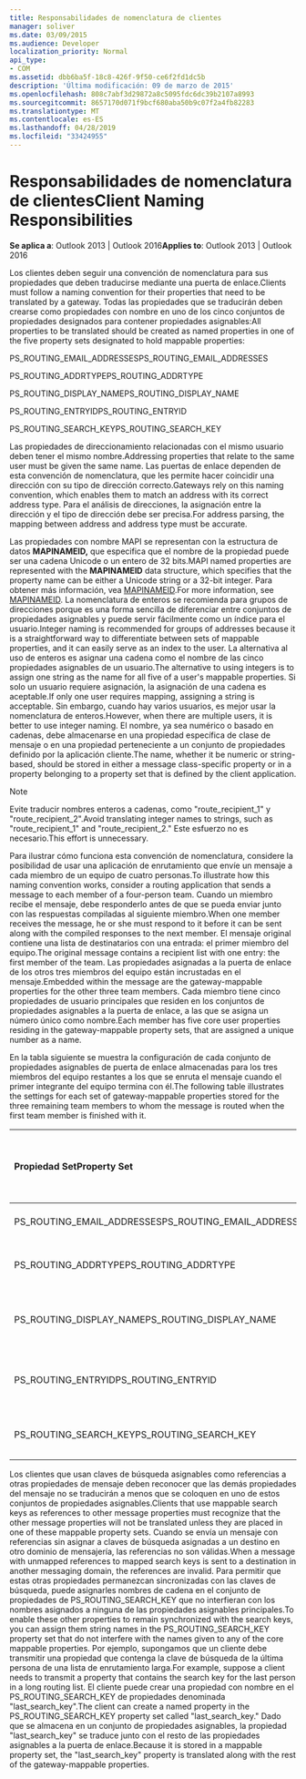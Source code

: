 ```yaml
---
title: Responsabilidades de nomenclatura de clientes
manager: soliver
ms.date: 03/09/2015
ms.audience: Developer
localization_priority: Normal
api_type:
- COM
ms.assetid: dbb6ba5f-18c8-426f-9f50-ce6f2fd1dc5b
description: 'Última modificación: 09 de marzo de 2015'
ms.openlocfilehash: 808c7abf3d29872a8c5095fdc6dc39b2107a8993
ms.sourcegitcommit: 8657170d071f9bcf680aba50b9c07f2a4fb82283
ms.translationtype: MT
ms.contentlocale: es-ES
ms.lasthandoff: 04/28/2019
ms.locfileid: "33424955"
---
```

# <a name="client-naming-responsibilities"></a><span data-ttu-id="4c063-103">Responsabilidades de nomenclatura de clientes</span><span class="sxs-lookup"><span data-stu-id="4c063-103">Client Naming Responsibilities</span></span>

  
  
<span data-ttu-id="4c063-104">**Se aplica a**: Outlook 2013 | Outlook 2016</span><span class="sxs-lookup"><span data-stu-id="4c063-104">**Applies to**: Outlook 2013 | Outlook 2016</span></span> 
  
<span data-ttu-id="4c063-105">Los clientes deben seguir una convención de nomenclatura para sus propiedades que deben traducirse mediante una puerta de enlace.</span><span class="sxs-lookup"><span data-stu-id="4c063-105">Clients must follow a naming convention for their properties that need to be translated by a gateway.</span></span> <span data-ttu-id="4c063-106">Todas las propiedades que se traducirán deben crearse como propiedades con nombre en uno de los cinco conjuntos de propiedades designados para contener propiedades asignables:</span><span class="sxs-lookup"><span data-stu-id="4c063-106">All properties to be translated should be created as named properties in one of the five property sets designated to hold mappable properties:</span></span>
  
<span data-ttu-id="4c063-107">PS_ROUTING_EMAIL_ADDRESSES</span><span class="sxs-lookup"><span data-stu-id="4c063-107">PS_ROUTING_EMAIL_ADDRESSES</span></span>
  
<span data-ttu-id="4c063-108">PS_ROUTING_ADDRTYPE</span><span class="sxs-lookup"><span data-stu-id="4c063-108">PS_ROUTING_ADDRTYPE</span></span>
  
<span data-ttu-id="4c063-109">PS_ROUTING_DISPLAY_NAME</span><span class="sxs-lookup"><span data-stu-id="4c063-109">PS_ROUTING_DISPLAY_NAME</span></span>
  
<span data-ttu-id="4c063-110">PS_ROUTING_ENTRYID</span><span class="sxs-lookup"><span data-stu-id="4c063-110">PS_ROUTING_ENTRYID</span></span>
  
<span data-ttu-id="4c063-111">PS_ROUTING_SEARCH_KEY</span><span class="sxs-lookup"><span data-stu-id="4c063-111">PS_ROUTING_SEARCH_KEY</span></span>
  
<span data-ttu-id="4c063-112">Las propiedades de direccionamiento relacionadas con el mismo usuario deben tener el mismo nombre.</span><span class="sxs-lookup"><span data-stu-id="4c063-112">Addressing properties that relate to the same user must be given the same name.</span></span> <span data-ttu-id="4c063-113">Las puertas de enlace dependen de esta convención de nomenclatura, que les permite hacer coincidir una dirección con su tipo de dirección correcto.</span><span class="sxs-lookup"><span data-stu-id="4c063-113">Gateways rely on this naming convention, which enables them to match an address with its correct address type.</span></span> <span data-ttu-id="4c063-114">Para el análisis de direcciones, la asignación entre la dirección y el tipo de dirección debe ser precisa.</span><span class="sxs-lookup"><span data-stu-id="4c063-114">For address parsing, the mapping between address and address type must be accurate.</span></span>
  
<span data-ttu-id="4c063-115">Las propiedades con nombre MAPI se representan con la estructura de datos **MAPINAMEID,** que especifica que el nombre de la propiedad puede ser una cadena Unicode o un entero de 32 bits.</span><span class="sxs-lookup"><span data-stu-id="4c063-115">MAPI named properties are represented with the **MAPINAMEID** data structure, which specifies that the property name can be either a Unicode string or a 32-bit integer.</span></span> <span data-ttu-id="4c063-116">Para obtener más información, vea [MAPINAMEID](mapinameid.md).</span><span class="sxs-lookup"><span data-stu-id="4c063-116">For more information, see [MAPINAMEID](mapinameid.md).</span></span> <span data-ttu-id="4c063-117">La nomenclatura de enteros se recomienda para grupos de direcciones porque es una forma sencilla de diferenciar entre conjuntos de propiedades asignables y puede servir fácilmente como un índice para el usuario.</span><span class="sxs-lookup"><span data-stu-id="4c063-117">Integer naming is recommended for groups of addresses because it is a straightforward way to differentiate between sets of mappable properties, and it can easily serve as an index to the user.</span></span> <span data-ttu-id="4c063-118">La alternativa al uso de enteros es asignar una cadena como el nombre de las cinco propiedades asignables de un usuario.</span><span class="sxs-lookup"><span data-stu-id="4c063-118">The alternative to using integers is to assign one string as the name for all five of a user's mappable properties.</span></span> <span data-ttu-id="4c063-119">Si solo un usuario requiere asignación, la asignación de una cadena es aceptable.</span><span class="sxs-lookup"><span data-stu-id="4c063-119">If only one user requires mapping, assigning a string is acceptable.</span></span> <span data-ttu-id="4c063-120">Sin embargo, cuando hay varios usuarios, es mejor usar la nomenclatura de enteros.</span><span class="sxs-lookup"><span data-stu-id="4c063-120">However, when there are multiple users, it is better to use integer naming.</span></span> <span data-ttu-id="4c063-121">El nombre, ya sea numérico o basado en cadenas, debe almacenarse en una propiedad específica de clase de mensaje o en una propiedad perteneciente a un conjunto de propiedades definido por la aplicación cliente.</span><span class="sxs-lookup"><span data-stu-id="4c063-121">The name, whether it be numeric or string-based, should be stored in either a message class-specific property or in a property belonging to a property set that is defined by the client application.</span></span> 
  
> [!NOTE]
> <span data-ttu-id="4c063-122">Evite traducir nombres enteros a cadenas, como "route_recipient_1" y "route_recipient_2".</span><span class="sxs-lookup"><span data-stu-id="4c063-122">Avoid translating integer names to strings, such as "route_recipient_1" and "route_recipient_2."</span></span> <span data-ttu-id="4c063-123">Este esfuerzo no es necesario.</span><span class="sxs-lookup"><span data-stu-id="4c063-123">This effort is unnecessary.</span></span> 
  
<span data-ttu-id="4c063-124">Para ilustrar cómo funciona esta convención de nomenclatura, considere la posibilidad de usar una aplicación de enrutamiento que envíe un mensaje a cada miembro de un equipo de cuatro personas.</span><span class="sxs-lookup"><span data-stu-id="4c063-124">To illustrate how this naming convention works, consider a routing application that sends a message to each member of a four-person team.</span></span> <span data-ttu-id="4c063-125">Cuando un miembro recibe el mensaje, debe responderlo antes de que se pueda enviar junto con las respuestas compiladas al siguiente miembro.</span><span class="sxs-lookup"><span data-stu-id="4c063-125">When one member receives the message, he or she must respond to it before it can be sent along with the compiled responses to the next member.</span></span> <span data-ttu-id="4c063-126">El mensaje original contiene una lista de destinatarios con una entrada: el primer miembro del equipo.</span><span class="sxs-lookup"><span data-stu-id="4c063-126">The original message contains a recipient list with one entry: the first member of the team.</span></span> <span data-ttu-id="4c063-127">Las propiedades asignadas a la puerta de enlace de los otros tres miembros del equipo están incrustadas en el mensaje.</span><span class="sxs-lookup"><span data-stu-id="4c063-127">Embedded within the message are the gateway-mappable properties for the other three team members.</span></span> <span data-ttu-id="4c063-128">Cada miembro tiene cinco propiedades de usuario principales que residen en los conjuntos de propiedades asignables a la puerta de enlace, a las que se asigna un número único como nombre.</span><span class="sxs-lookup"><span data-stu-id="4c063-128">Each member has five core user properties residing in the gateway-mappable property sets, that are assigned a unique number as a name.</span></span> 
  
<span data-ttu-id="4c063-129">En la tabla siguiente se muestra la configuración de cada conjunto de propiedades asignables de puerta de enlace almacenadas para los tres miembros del equipo restantes a los que se enruta el mensaje cuando el primer integrante del equipo termina con él.</span><span class="sxs-lookup"><span data-stu-id="4c063-129">The following table illustrates the settings for each set of gateway-mappable properties stored for the three remaining team members to whom the message is routed when the first team member is finished with it.</span></span>
  
|<span data-ttu-id="4c063-130">**Propiedad Set**</span><span class="sxs-lookup"><span data-stu-id="4c063-130">**Property Set**</span></span>|<span data-ttu-id="4c063-131">**Segundo integrante del  <br/> equipo**</span><span class="sxs-lookup"><span data-stu-id="4c063-131">**Second Team  <br/> Member**</span></span>|<span data-ttu-id="4c063-132">**Tercer integrante del  <br/> equipo**</span><span class="sxs-lookup"><span data-stu-id="4c063-132">**Third Team  <br/> Member**</span></span>|<span data-ttu-id="4c063-133">**Fourth Team  <br/> Member**</span><span class="sxs-lookup"><span data-stu-id="4c063-133">**Fourth Team  <br/> Member**</span></span>|
|:-----|:-----|:-----|:-----|
|<span data-ttu-id="4c063-134">PS_ROUTING_EMAIL_ADDRESSES</span><span class="sxs-lookup"><span data-stu-id="4c063-134">PS_ROUTING_EMAIL_ADDRESSES</span></span>  <br/> |<span data-ttu-id="4c063-135">Dirección = 0</span><span class="sxs-lookup"><span data-stu-id="4c063-135">Address = 0</span></span>  <br/> |<span data-ttu-id="4c063-136">Dirección = 1</span><span class="sxs-lookup"><span data-stu-id="4c063-136">Address = 1</span></span>  <br/> |<span data-ttu-id="4c063-137">Dirección = 2</span><span class="sxs-lookup"><span data-stu-id="4c063-137">Address = 2</span></span>  <br/> |
|<span data-ttu-id="4c063-138">PS_ROUTING_ADDRTYPE</span><span class="sxs-lookup"><span data-stu-id="4c063-138">PS_ROUTING_ADDRTYPE</span></span>  <br/> |<span data-ttu-id="4c063-139">Tipo de dirección = 0</span><span class="sxs-lookup"><span data-stu-id="4c063-139">Address type = 0</span></span>  <br/> |<span data-ttu-id="4c063-140">Tipo de dirección = 1</span><span class="sxs-lookup"><span data-stu-id="4c063-140">Address type = 1</span></span>  <br/> |<span data-ttu-id="4c063-141">Tipo de dirección = 2</span><span class="sxs-lookup"><span data-stu-id="4c063-141">Address type = 2</span></span>  <br/> |
|<span data-ttu-id="4c063-142">PS_ROUTING_DISPLAY_NAME</span><span class="sxs-lookup"><span data-stu-id="4c063-142">PS_ROUTING_DISPLAY_NAME</span></span>  <br/> |<span data-ttu-id="4c063-143">Nombre para mostrar = 0</span><span class="sxs-lookup"><span data-stu-id="4c063-143">Display name = 0</span></span>  <br/> |<span data-ttu-id="4c063-144">Nombre para mostrar = 1</span><span class="sxs-lookup"><span data-stu-id="4c063-144">Display name = 1</span></span>  <br/> |<span data-ttu-id="4c063-145">Nombre para mostrar = 2</span><span class="sxs-lookup"><span data-stu-id="4c063-145">Display name = 2</span></span>  <br/> |
|<span data-ttu-id="4c063-146">PS_ROUTING_ENTRYID</span><span class="sxs-lookup"><span data-stu-id="4c063-146">PS_ROUTING_ENTRYID</span></span>  <br/> |<span data-ttu-id="4c063-147">Identificador de entrada = 0</span><span class="sxs-lookup"><span data-stu-id="4c063-147">Entry identifier = 0</span></span>  <br/> |<span data-ttu-id="4c063-148">Identificador de entrada = 1</span><span class="sxs-lookup"><span data-stu-id="4c063-148">Entry identifier = 1</span></span>  <br/> |<span data-ttu-id="4c063-149">Identificador de entrada = 2</span><span class="sxs-lookup"><span data-stu-id="4c063-149">Entry identifier = 2</span></span>  <br/> |
|<span data-ttu-id="4c063-150">PS_ROUTING_SEARCH_KEY</span><span class="sxs-lookup"><span data-stu-id="4c063-150">PS_ROUTING_SEARCH_KEY</span></span>  <br/> |<span data-ttu-id="4c063-151">Clave de búsqueda = 0</span><span class="sxs-lookup"><span data-stu-id="4c063-151">Search key = 0</span></span>  <br/> |<span data-ttu-id="4c063-152">Clave de búsqueda = 1</span><span class="sxs-lookup"><span data-stu-id="4c063-152">Search key = 1</span></span>  <br/> |<span data-ttu-id="4c063-153">Clave de búsqueda = 2</span><span class="sxs-lookup"><span data-stu-id="4c063-153">Search key = 2</span></span>  <br/> |
   
<span data-ttu-id="4c063-154">Los clientes que usan claves de búsqueda asignables como referencias a otras propiedades de mensaje deben reconocer que las demás propiedades del mensaje no se traducirán a menos que se coloquen en uno de estos conjuntos de propiedades asignables.</span><span class="sxs-lookup"><span data-stu-id="4c063-154">Clients that use mappable search keys as references to other message properties must recognize that the other message properties will not be translated unless they are placed in one of these mappable property sets.</span></span> <span data-ttu-id="4c063-155">Cuando se envía un mensaje con referencias sin asignar a claves de búsqueda asignadas a un destino en otro dominio de mensajería, las referencias no son válidas.</span><span class="sxs-lookup"><span data-stu-id="4c063-155">When a message with unmapped references to mapped search keys is sent to a destination in another messaging domain, the references are invalid.</span></span> <span data-ttu-id="4c063-156">Para permitir que estas otras propiedades permanezcan sincronizadas con las claves de búsqueda, puede asignarles nombres de cadena en el conjunto de propiedades de PS_ROUTING_SEARCH_KEY que no interfieran con los nombres asignados a ninguna de las propiedades asignables principales.</span><span class="sxs-lookup"><span data-stu-id="4c063-156">To enable these other properties to remain synchronized with the search keys, you can assign them string names in the PS_ROUTING_SEARCH_KEY property set that do not interfere with the names given to any of the core mappable properties.</span></span> <span data-ttu-id="4c063-157">Por ejemplo, supongamos que un cliente debe transmitir una propiedad que contenga la clave de búsqueda de la última persona de una lista de enrutamiento larga.</span><span class="sxs-lookup"><span data-stu-id="4c063-157">For example, suppose a client needs to transmit a property that contains the search key for the last person in a long routing list.</span></span> <span data-ttu-id="4c063-158">El cliente puede crear una propiedad con nombre en el PS_ROUTING_SEARCH_KEY de propiedades denominada "last_search_key".</span><span class="sxs-lookup"><span data-stu-id="4c063-158">The client can create a named property in the PS_ROUTING_SEARCH_KEY property set called "last_search_key."</span></span> <span data-ttu-id="4c063-159">Dado que se almacena en un conjunto de propiedades asignables, la propiedad "last_search_key" se traduce junto con el resto de las propiedades asignables a la puerta de enlace.</span><span class="sxs-lookup"><span data-stu-id="4c063-159">Because it is stored in a mappable property set, the "last_search_key" property is translated along with the rest of the gateway-mappable properties.</span></span>
  

